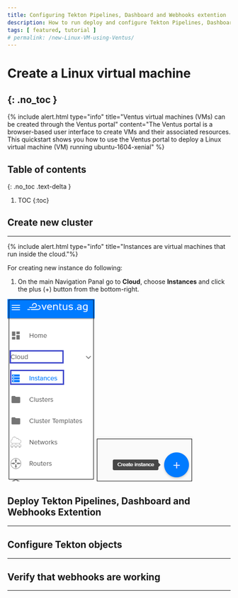 ```yaml
---
title: Configuring Tekton Pipelines, Dashboard and Webhooks extention
description: How to run deploy and configure Tekton Pipelines, Dashboard and Webhooks extention
tags: [ featured, tutorial ]
# permalink: /new-Linux-VM-using-Ventus/
---
```

# Create a Linux virtual machine
{: .no_toc }
---

{% include alert.html type="info" title="Ventus virtual machines (VMs) can be created through the Ventus portal" content="The Ventus portal is a browser-based user interface to create VMs and their associated resources. This quickstart shows you how to use the Ventus portal to deploy a Linux virtual machine (VM) running ubuntu-1604-xenial" %}

## Table of contents
{: .no_toc .text-delta }

1. TOC
{:toc}

## Create new cluster
---

{% include alert.html type="info" title="Instances are virtual machines that run inside the cloud."%}

For creating new instance do following:

1) On the main Navigation Panal go to **Cloud**, choose **Instances** and  click the plus (+) button from the bottom-right.
 
![](../../assets/img/new-linux-vm-V/instances-Ventus1.png)
![](../../assets/img/new-linux-vm-V/instances-Ventus0.png)


## Deploy Tekton Pipelines, Dashboard and Webhooks Extention
---

## Configure Tekton objects
---

## Verify that webhooks are working
---